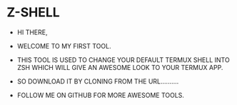 # Z-SHELL
- HI THERE,
- WELCOME TO MY FIRST TOOL.
- THIS TOOL IS USED TO CHANGE YOUR DEFAULT TERMUX SHELL INTO ZSH WHICH WILL GIVE AN AWESOME LOOK TO YOUR TERMUX APP.
- SO DOWNLOAD IT BY CLONING FROM THE URL..........







- FOLLOW ME ON GITHUB FOR MORE AWESOME TOOLS.
